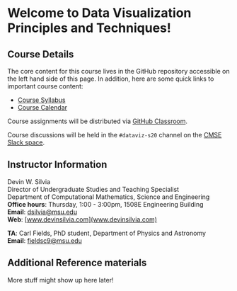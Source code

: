 # Welcome to Data Visualization Principles and Techniques!

## Course Details

The core content for this course lives in the GitHub repository accessible
on the left hand side of this page. In addition, here are some quick links
to important course content:

* [Course Syllabus](/course_documents/CMSE402-Syllabus.pdf)
* [Course Calendar](/course_documents/CMSE402-Calendar.pdf)

Course assignments will be distributed via
[GitHub Classroom](https://classroom.github.com/).

Course discussions will be held in the `#dataviz-s20` channel on the
[CMSE Slack space](https://cmse-courses.slack.com).

## Instructor Information

Devin W. Silvia  
Director of Undergraduate Studies and Teaching Specialist  
Department of Computational Mathematics, Science and Engineering  
**Office hours**: Thursday, 1:00 - 3:00pm, 1508E Engineering Building  
**Email**: [dsilvia@msu.edu](mailto:dsilvia@msu.edu)  
**Web**: [www.devinsilvia.com](www.devinsilvia.com)  

**TA**: Carl Fields, PhD student, Department of Physics and Astronomy  
**Email**: [fieldsc9@msu.edu](mailto:fieldsc9@msu.edu)

## Additional Reference materials

More stuff might show up here later!
